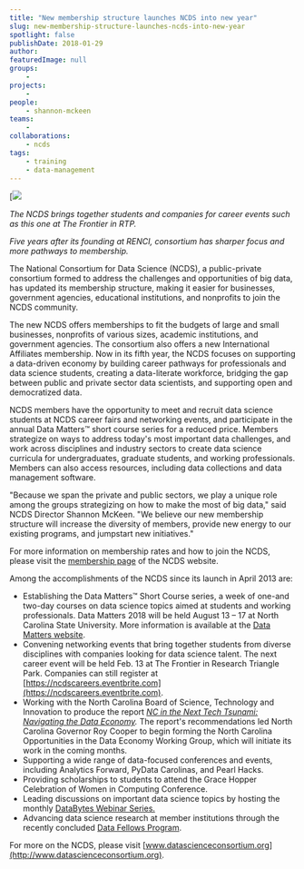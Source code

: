 ```yaml
---
title: "New membership structure launches NCDS into new year"
slug: new-membership-structure-launches-ncds-into-new-year
spotlight: false
publishDate: 2018-01-29
author: 
featuredImage: null
groups:
    - 
projects:
    -
people:
    - shannon-mckeen
teams: 
    - 
collaborations:
    - ncds
tags:
    - training
    - data-management
---
```

[![](https://renci.org/wp-content/uploads/2018/01/data-general-1024x587.jpg) 

*The NCDS brings together students and companies for career events such as this one at The Frontier in RTP.* 

_Five years after its founding at RENCI, consortium has sharper focus and more pathways to membership._ 

The National Consortium for Data Science (NCDS), a public-private consortium formed to address the challenges and opportunities of big data, has updated its membership structure, making it easier for businesses, government agencies, educational institutions, and nonprofits to join the NCDS community.  

The new NCDS offers memberships to fit the budgets of large and small businesses, nonprofits of various sizes, academic institutions, and government agencies. The consortium also offers a new International Affiliates membership. Now in its fifth year, the NCDS focuses on supporting a data-driven economy by building career pathways for professionals and data science students, creating a data-literate workforce, bridging the gap between public and private sector data scientists, and supporting open and democratized data. 

NCDS members have the opportunity to meet and recruit data science students at NCDS career fairs and networking events, and participate in the annual Data Matters™ short course series for a reduced price. Members strategize on ways to address today's most important data challenges, and work across disciplines and industry sectors to create data science curricula for undergraduates, graduate students, and working professionals. Members can also access resources, including data collections and data management software. 

"Because we span the private and public sectors, we play a unique role among the groups strategizing on how to make the most of big data," said NCDS Director Shannon McKeen. "We believe our new membership structure will increase the diversity of members, provide new energy to our existing programs, and jumpstart new initiatives." 

For more information on membership rates and how to join the NCDS, please visit the [membership page](http://datascienceconsortium.org/membership-information/) of the NCDS website. 

Among the accomplishments of the NCDS since its launch in April 2013 are:

*   Establishing the Data Matters™ Short Course series, a week of one-and two-day courses on data science topics aimed at students and working professionals. Data Matters 2018 will be held August 13 – 17 at North Carolina State University. More information is available at the [Data Matters website](http://www.datamatters.org/).
*   Convening networking events that bring together students from diverse disciplines with companies looking for data science talent. The next career event will be held Feb. 13 at The Frontier in Research Triangle Park. Companies can still register at [https://ncdscareers.eventbrite.com](https://ncdscareers.eventbrite.com).
*   Working with the North Carolina Board of Science, Technology and Innovation to produce the report [_NC in the Next Tech Tsunami: Navigating the Data Economy_](http://www.nccommerce.com/Portals/6/Documents/Resources/NC%20Big%20Data%20Report.pdf)_._ The report's recommendations led North Carolina Governor Roy Cooper to begin forming the North Carolina Opportunities in the Data Economy Working Group, which will initiate its work in the coming months.
*   Supporting a wide range of data-focused conferences and events, including Analytics Forward, PyData Carolinas, and Pearl Hacks.
*   Providing scholarships to students to attend the Grace Hopper Celebration of Women in Computing Conference.
*   Leading discussions on important data science topics by hosting the monthly [DataBytes Webinar Series.](http://datascienceconsortium.org/databytes-webinars/)
*   Advancing data science research at member institutions through the recently concluded [Data Fellows Program](http://datascienceconsortium.org/data-fellow-awards/).

For more on the NCDS, please visit [www.datascienceconsortium.org](http://www.datascienceconsortium.org).
